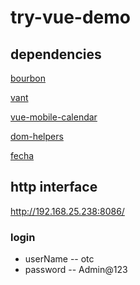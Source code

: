 # try-vue-demo

## dependencies
[bourbon](https://github.com/thoughtbot/bourbon)

[vant](https://github.com/youzan/vant)

[vue-mobile-calendar](https://github.com/lx544690189/vue-mobile-calendar)

[dom-helpers](https://www.npmjs.com/package/dom-helpers)

[fecha](https://www.npmjs.com/package/fecha)

## http interface

http://192.168.25.238:8086/

### login

  * userName -- otc
  * password -- Admin@123

